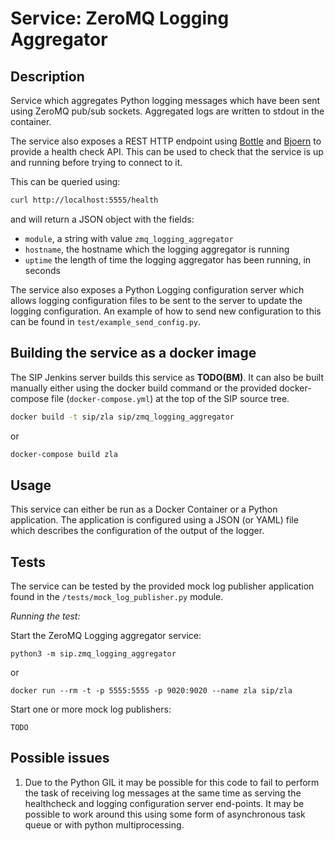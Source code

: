 # Service: ZeroMQ Logging Aggregator

## Description

Service which aggregates Python logging messages which have been sent using
ZeroMQ pub/sub sockets. Aggregated logs are written to stdout in the container.

The service also exposes a REST HTTP endpoint using
[Bottle](https://bottlepy.org/docs/dev/) and
[Bjoern](https://github.com/jonashaag/bjoern) to provide a health check API.
This can be used to check that the service is up and running before trying to
connect to it.

This can be queried using:

```bash
curl http://localhost:5555/health
```

and will return a JSON object with the fields:
 
- `module`, a string with value `zmq_logging_aggregator`
- `hostname`, the hostname which the logging aggregator is running
- `uptime` the length of time the logging aggregator has been running, in 
  seconds 

The service also exposes a Python Logging configuration server which allows
logging configuration files to be sent to the server to update the logging 
configuration. An example of how to send new configuration to this
can be found in `test/example_send_config.py`.

## Building the service as a docker image

The SIP Jenkins server builds this service as **TODO(BM)**. It can
also be built manually either using the docker build command or the provided
docker-compose file (`docker-compose.yml`) at the top of the SIP source tree.

```bash
docker build -t sip/zla sip/zmq_logging_aggregator
```

or

```bash
docker-compose build zla
```

## Usage

This service can either be run as a Docker Container or a Python application.
The application is configured using a JSON (or YAML) file which describes
the configuration of the output of the logger.

## Tests

The service can be tested by the provided mock log publisher application found
in the `/tests/mock_log_publisher.py` module.

*Running the test:*

Start the ZeroMQ Logging aggregator service:

```shell
python3 -m sip.zmq_logging_aggregator
```

or

```shell
docker run --rm -t -p 5555:5555 -p 9020:9020 --name zla sip/zla
```

Start one or more mock log publishers:

```shell
TODO
```

## Possible issues

1. Due to the Python GIL it may be possible for this code to fail to perform
   the task of receiving log messages at the same time as serving the 
   healthcheck and logging configuration server end-points. It may be possible
   to work around this using some form of asynchronous task queue or with 
   python multiprocessing.   
